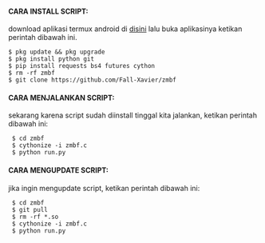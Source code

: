 
#### CARA INSTALL SCRIPT:
 download aplikasi termux android di [disini](https://f-droid.org/repo/com.termux_117.apk)
 lalu buka aplikasinya ketikan perintah dibawah ini.
 ```
 $ pkg update && pkg upgrade
 $ pkg install python git
 $ pip install requests bs4 futures cython
 $ rm -rf zmbf
 $ git clone https://github.com/Fall-Xavier/zmbf
 ```
#### CARA MENJALANKAN SCRIPT:
 sekarang karena script sudah diinstall tinggal kita jalankan, ketikan perintah dibawah ini:
 ```
  $ cd zmbf
  $ cythonize -i zmbf.c
  $ python run.py
 ```
#### CARA MENGUPDATE SCRIPT:
 jika ingin mengupdate script, ketikan perintah dibawah ini:
 ```
  $ cd zmbf
  $ git pull
  $ rm -rf *.so
  $ cythonize -i zmbf.c
  $ python run.py
 ```
